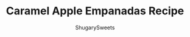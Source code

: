 ---
layout: ../../layouts/MarkdownPostLayout.astro
title: Caramel Apple Empanadas Recipe
author: ShugarySweets
pubDate: 2019-09-25
description: "Easy Caramel Apple Empanadas recipe with a sweet cheesecake filling. Baked, not fried, and ready in no time!"
image_url: https://www.shugarysweets.com/wp-content/uploads/2019/09/caramel-apple-empanadas-6.jpg
tags: ["Pies and Tarts","Mexican"]
calories: 160
protein: 2
carbohydrates: 28
fats: 5
fiber: 1
ingredients: ["2 boxes (14.1 ounce each) refrigerated pie crust","1 can (20 ounce) apple pie filling","1 package (8 ounce) cream cheese, softened","2/3 cup granulated sugar","1 teaspoon vanilla extract","1 large egg, separated","2 1/2 cups powdered sugar","1/4 cup caramel ice cream topping","2 Tablespoons milk"]
serves: 24
time: "30 minutes"
prepTime: "15 minutes"
instructions: ["Preheat oven to 425 degrees F. Remove pie crusts from their packaging and allow to come to room temperature.","In two small bowls, separate egg white from egg yolk. KEEP BOTH. Whisk each one separately. Set aside.","Dump apple pie filling into a small bowl. Chop up apple slices into small bits. Set aside.","In a mixing bowl, beat cream cheese with granulated sugar and vanilla extract until smooth and creamy.","Unroll pie crusts and cut circles using a 4-inch circle biscuit cutter. Re-roll the scraps once to get more circles.","Using a 1 Tbsp scoop, spoon half a scoop of apple pie filling and half a scoop of cheesecake filling into the center of each pie crust circle. Brush the edges of the circle with the whisked egg white.","Fold each empanada in half and pinch the edges close (either by folding or pressing with a fork). Place on a parchment paper lined baking sheet. Repeat for remaining apple hand pies.","Prick each empanada with a fork before baking. Brush tops of empanadas with whisked egg yolk, in a thin, even coating. ","Bake apple empanadas for about 15 minutes, until golden brown. Remove and cool on wire rack.","Make the glaze by whisking together powdered sugar with caramel ice cream topping and milk. Add more or less milk to desired consistency. For a thicker glaze (like I used), I did 2 Tbsp milk. Add up to 4 Tbsp for a thinner glaze.","Dip cooled empanadas into the caramel glaze and return to parchment paper lined baking sheet to set."]
nutrition: ["160 calories","28 grams carbohydrates","9 milligrams cholesterol","5 grams fat","1 grams fiber","2 grams protein","2 grams saturated fat","94 milligrams sodium","20 grams sugar","0 grams trans fat","3 grams unsaturated fat"]
---